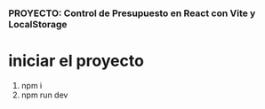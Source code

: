 
### PROYECTO: Control de Presupuesto en React con Vite y LocalStorage


# iniciar el proyecto

1) npm i
2) npm run dev 
